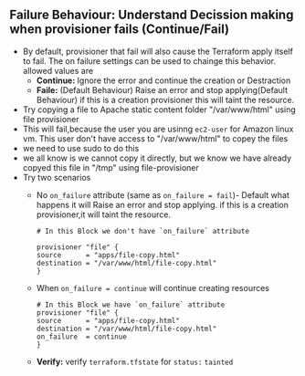 ## Failure Behaviour: Understand Decission making when provisioner fails (Continue/Fail)
- By default, provisioner that fail will also cause the Terraform apply itself to fail. The on failure settings can be used to chainge this behavior. allowed values are 
    - **Continue:** Ignore the error and continue the creation or Destraction 
    - **Faile:** (Default Behaviour) Raise an error and stop applying(Default Behaviour) if this is a creation provisioner this will taint the  resource.
- Try copying a file to Apache static content  folder "/var/www/html" using file provisioner
- This will fail,because the user you are usinng `ec2-user` for Amazon linux vm. This user don't have access to "/var/www/html" to copey the files 
- we need to use sudo to do this 
- we all know is we cannot copy it directly, but we know we have already copyed this file in "/tmp" using file-provisioner
- Try two scenarios
    - No `on_failure` attribute (same as `on_failure = fail`)- Default what happens it will Raise an error and stop applying. if this is a creation provisioner,it will taint the resource.
        ```t
        # In this Block we don't have `on_failure` attribute

        provisioner "file" {
        source      = "apps/file-copy.html"
        destination = "/var/www/html/file-copy.html"
        }
        ```
    - When `on_failure = continue` will continue creating resources 
        
        ```t
        # In this Block we have `on_failure` attribute
        provisioner "file" {
        source      = "apps/file-copy.html"
        destination = "/var/www/html/file-copy.html"
        on_failure  = continue 
        }
        ```

    - **Verify:** verify `terraform.tfstate` for `status:` `tainted`

